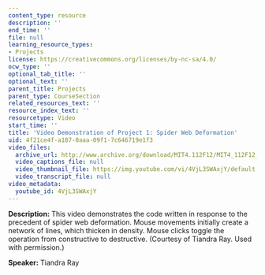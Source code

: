 ```yaml
---
content_type: resource
description: ''
end_time: ''
file: null
learning_resource_types:
- Projects
license: https://creativecommons.org/licenses/by-nc-sa/4.0/
ocw_type: ''
optional_tab_title: ''
optional_text: ''
parent_title: Projects
parent_type: CourseSection
related_resources_text: ''
resource_index_text: ''
resourcetype: Video
start_time: ''
title: 'Video Demonstration of Project 1: Spider Web Deformation'
uid: 4f21ce4f-a187-0aaa-09f1-7c646719e1f3
video_files:
  archive_url: http://www.archive.org/download/MIT4.112F12/MIT4_112F12_Video_Ex1_TR_300k.mp4
  video_captions_file: null
  video_thumbnail_file: https://img.youtube.com/vi/4VjL3SWAxjY/default.jpg
  video_transcript_file: null
video_metadata:
  youtube_id: 4VjL3SWAxjY
---
```


**Description:** This video demonstrates the code written in response to the precedent of spider web deformation. Mouse movements initially create a network of lines, which thicken in density. Mouse clicks toggle the operation from constructive to destructive. (Courtesy of Tiandra Ray. Used with permission.)

**Speaker:** Tiandra Ray

